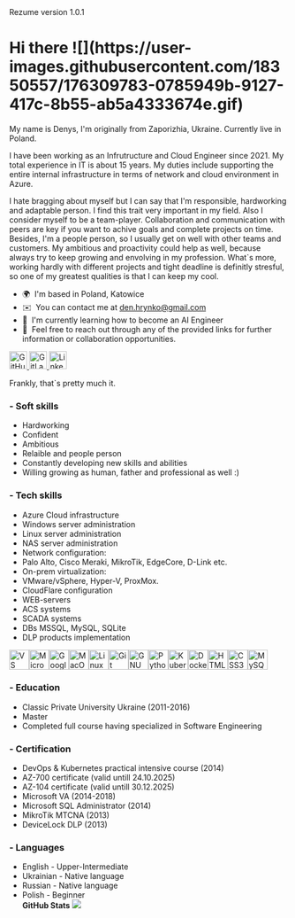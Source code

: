 <!DOCTYPE html>
<html>
<head>Rezume version 1.0.1</head>
<body>
<h1>Hi there ![](https://user-images.githubusercontent.com/18350557/176309783-0785949b-9127-417c-8b55-ab5a4333674e.gif) </h1> 
<p>My name is Denys, I'm originally from Zaporizhia, Ukraine. Currently live in Poland.<br>
  
I have been working as an Infrutructure and Cloud Engineer since 2021. My total experience in IT is about 15 years. 
My duties include supporting the entire internal infrastructure in terms of network and cloud environment in Azure.<br>

I hate bragging about myself but I can say that I'm responsible, hardworking and adaptable person. I find this trait very important in my field.
Also I consider myself to be a team-player. Collaboration and communication with peers are key if you want to achive goals and complete projects on time.
Besides, I'm a people person, so I usually get on well with other teams and customers. My ambitious and proactivity could help as well, because always try to keep growing and envolving in my profession. What`s more, working hardly with different projects and tight deadline is definitly stresful, so one of my greatest qualities is that I can keep my cool.

*   🌍  I'm based in Poland, Katowice
*   ✉️  You can contact me at [den.hrynko@gmail.com](mailto:den.hrynko@gmail.com)
*   🧠  I'm currently learning how to become an AI Engineer
*   👥  Feel free to reach out through any of the provided links for further information or collaboration opportunities.

<p align="left"> <a href="https://www.github.com/Dennyyyyyyy" target="_blank" rel="noreferrer"> <picture> <source media="(prefers-color-scheme: dark)" srcset="https://raw.githubusercontent.com/danielcranney/readme-generator/main/public/icons/socials/github-dark.svg" /> <source media="(prefers-color-scheme: light)" srcset="https://raw.githubusercontent.com/danielcranney/readme-generator/main/public/icons/socials/github.svg" /> <img src="https://raw.githubusercontent.com/danielcranney/readme-generator/main/public/icons/socials/github.svg" width="32" height="32" alt="GitHub" title="GitHub" /> </picture> </a> <a href="https://www.gitlab.com/Dennyyyyyyy" target="_blank" rel="noreferrer"> <picture> <source media="(prefers-color-scheme: dark)" srcset="" /> <source media="(prefers-color-scheme: light)" srcset="https://raw.githubusercontent.com/danielcranney/readme-generator/main/public/icons/socials/gitlab.svg" /> <img src="https://raw.githubusercontent.com/danielcranney/readme-generator/main/public/icons/socials/gitlab.svg" width="32" height="32" alt="GitLab" title="GitLab" /> </picture> </a> <a href="https://www.linkedin.com/in/denys-hrynko-061b8b1a8" target="_blank" rel="noreferrer"> <picture> <source media="(prefers-color-scheme: dark)" srcset="https://raw.githubusercontent.com/danielcranney/readme-generator/main/public/icons/socials/linkedin-dark.svg" /> <source media="(prefers-color-scheme: light)" srcset="https://raw.githubusercontent.com/danielcranney/readme-generator/main/public/icons/socials/linkedin.svg" /> <img src="https://raw.githubusercontent.com/danielcranney/readme-generator/main/public/icons/socials/linkedin.svg" width="32" height="32" alt="LinkedIn" title="LinkedIn" /> </picture> </a>
</p>

Frankly, that`s pretty much it.</p>    

<h3>- Soft skills</h3>
<ul>
<li>Hardworking</li>
<li>Confident</li>
<li>Ambitious</li>
<li>Relaible and people person</li>
<li>Constantly developing new skills and abilities</li>
<li>Willing growing as human, father and professional as well :)</li>
</ul>
<h3>- Tech skills</h3>
<ul>
<li>Azure Cloud infrastructure</li>
<li>Windows server administration</li>
<li>Linux server administration</li>
<li>NAS server administration</li>
<li>Network configuration:</li>
<li>Palo Alto, Cisco Meraki, MikroTik, EdgeCore, D-Link etc.</li>
<li>On-prem virtualization:</li>
<li>VMware/vSphere, Hyper-V, ProxMox.</li>
<li>CloudFlare configuration</li>
<li>WEB-servers </li>
<li>ACS systems</li>
<li>SCADA systems</li>
<li>DBs MSSQL, MySQL, SQLite</li>
<li>DLP products implementation</li>
</ul>
<p align="left">
<a href="https://code.visualstudio.com/" target="_blank" rel="noreferrer"><img src="https://raw.githubusercontent.com/danielcranney/readme-generator/main/public/icons/skills/visualstudiocode-colored.svg" alt="VS Code" title="VS Code" width="36" height="36" /></a><a href="https://portal.azure.com/" target="_blank" rel="noreferrer"><img src="https://raw.githubusercontent.com/danielcranney/readme-generator/main/public/icons/skills/azure-colored.svg" alt="Microsoft Azure" title="Microsoft Azure" width="36" height="36" /></a><a href="https://cloud.google.com/" target="_blank" rel="noreferrer"><img src="https://raw.githubusercontent.com/danielcranney/readme-generator/main/public/icons/skills/googlecloud-colored.svg" alt="Google Cloud" title="Google Cloud" width="36" height="36" /></a><a href="https://apple.com" target="_blank" rel="noreferrer"><img src="https://raw.githubusercontent.com/danielcranney/readme-generator/main/public/icons/skills/macos-colored-dark.svg" alt="MacOS" title="MacOS" width="36" height="36" /></a><a href="https://www.linux.org" target="_blank" rel="noreferrer"><img src="https://raw.githubusercontent.com/danielcranney/readme-generator/main/public/icons/skills/linux-colored.svg" alt="Linux" title="Linux" width="36" height="36" /></a><a href="https://git-scm.com/" target="_blank" rel="noreferrer"><img src="https://raw.githubusercontent.com/danielcranney/readme-generator/main/public/icons/skills/git-colored.svg" alt="Git" title="Git" width="36" height="36" /></a><a href="https://www.gnu.org/software/bash/" target="_blank" rel="noreferrer"><img src="https://raw.githubusercontent.com/danielcranney/readme-generator/main/public/icons/skills/gnubash-colored.svg" alt="GNU Bash" title="GNU Bash" width="36" height="36" /></a><a href="https://www.python.org/" target="_blank" rel="noreferrer"><img src="https://raw.githubusercontent.com/danielcranney/readme-generator/main/public/icons/skills/python-colored.svg" alt="Python" title="Python" width="36" height="36" /></a><a href="https://kubernetes.io/" target="_blank" rel="noreferrer"><img src="https://raw.githubusercontent.com/danielcranney/readme-generator/main/public/icons/skills/kubernetes-colored.svg" alt="Kubernetes" title="Kubernetes" width="36" height="36" /></a><a href="https://www.docker.com/" target="_blank" rel="noreferrer"><img src="https://raw.githubusercontent.com/danielcranney/readme-generator/main/public/icons/skills/docker-colored.svg" alt="Docker" title="Docker" width="36" height="36" /></a><a href="https://developer.mozilla.org/en-US/docs/Glossary/HTML5" target="_blank" rel="noreferrer"><img src="https://raw.githubusercontent.com/danielcranney/readme-generator/main/public/icons/skills/html5-colored.svg" alt="HTML5" title="HTML5" width="36" height="36" /></a><a href="https://www.w3.org/TR/CSS/#css" target="_blank" rel="noreferrer"><img src="https://raw.githubusercontent.com/danielcranney/readme-generator/main/public/icons/skills/css3-colored.svg" alt="CSS3" title="CSS3" width="36" height="36" /></a><a href="https://www.mysql.com/" target="_blank" rel="noreferrer"><img src="https://raw.githubusercontent.com/danielcranney/readme-generator/main/public/icons/skills/mysql-colored.svg" alt="MySQL" title="MySQL" width="36" height="36" /></a>
</p>
<h3>- Education </h3>
<ul>
<li>Classic Private University Ukraine (2011-2016)</li>
<li>Master</li>
<li>Completed full course having specialized in Software Engineering </li>
</ul>
<h3>- Certification</h3>
<ul>
<li>DevOps & Kubernetes practical intensive course (2014)</li>
<li>AZ-700 certificate (valid untill 24.10.2025)</li>
<li>AZ-104 certificate (valid untill 30.12.2025)</li>
<li>Microsoft VA (2014-2018)</li>
<li>Microsoft SQL Administrator (2014)</li>
<li>MikroTik MTCNA (2013)</li>
<li>DeviceLock DLP (2013)</li>
</ul>
<h3>- Languages</h3>
<ul>
<li>English - Upper-Intermediate</li>
<li>Ukrainian - Native language</li>
<li>Russian - Native language</li>
<li>Polish - Beginner</li
</ul>
<b>GitHub Stats</b>
<a href="http://www.github.com/Dennyyyyyyy"><img src="https://github-readme-streak-stats.herokuapp.com/?user=Dennyyyyyyy&stroke=ffffff&background=1c1917&ring=0891b2&fire=0891b2&currStreakNum=ffffff&currStreakLabel=0891b2&sideNums=ffffff&sideLabels=ffffff&dates=ffffff&hide_border=true" /></a>
</body>
</html>

